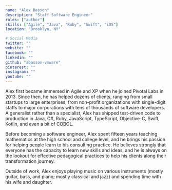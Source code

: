 ```yaml
---
name: "Alex Basson"
description: "Staff Software Engineer"
roles: ["author"]
skills: ["Agile", "Java", "Ruby", "Swift", "iOS"]
location: "Brooklyn, NY"

# Social Media
twitter: ""
website: ""
facebook: ""
linkedin: ""
github: "abasson-vmware"
pinterest: ""
instagram: ""
youtube: ""
---
```


Alex first became immersed in Agile and XP when he joined Pivotal Labs in 2013. Since then, he has helped dozens of clients, ranging from small startups to large enterprises, from non-profit organizations with single-digit staffs to major corporations with tens of thousands of software developers. A generalist rather than a specialist, Alex has shipped test-driven code to production in Java, C#, Ruby, JavaScript, TypeScript, Objective-C, Swift, Kotlin, and even a bit of COBOL.

Before becoming a software engineer, Alex spent fifteen years teaching mathematics at the high school and college level, and he brings his passion for helping people learn to his consulting practice. He believes strongly that everyone has the capacity to learn new skills and ideas, and he is always on the lookout for effective pedagogical practices to help his clients along their transformation journey.

Outside of work, Alex enjoys playing music on various instruments (mostly guitar, bass, and piano; mostly classical and jazz) and spending time with his wife and daughter.

